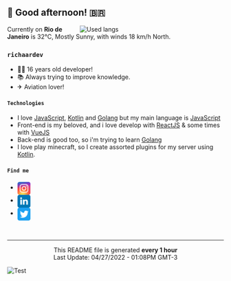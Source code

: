 <h2>🌇 Good afternoon! 🇧🇷</h2>

<img align="right" alt="Used langs" width="335" 
     src="https://github-readme-stats.vercel.app/api/top-langs/?username=richaardev&layout=compact&show_icons=true&theme=tokyonight&hide_border=true">

Currently on <strong>Rio de Janeiro</strong> is 32°C, Mostly Sunny, with winds 18 km/h North.

<h3><code>richaardev</code></h3>

-   👨‍💻 16 years old developer!
-   📚 Always trying to improve knowledge.
-   ✈ Aviation lover!

<div>
    <h4><code>Technologies</code></h4>
    <ul>
        <li>
            I love <a href="javascript.com">JavaScript</a>, <a href="kotlinlang.org">Kotlin</a> and <a href="go.dev">Golang</a>
            but my main language is <a href="javascript.com">JavaScript</a>
        </li>
        <li>
            Front-end is my beloved, and i love develop with <a href="https://reactjs.org/">ReactJS</a> & some times with <a href="https://vuejs.org">VueJS</a>
        </li>
        <li>
            Back-end is good too, so i'm trying to learn <a href="go.dev">Golang</a>
        </li>
        <li>
            I love play minecraft, so I create assorted plugins for my server using <a href="kotlinlang.org">Kotlin</a>.
        </li>
    </ul>
</div>
<div>
    <h4><code>Find me</code></h4>
    <ul>
        <li>
            <a href="https://instagram.com/richaardev">
                <img alt="Instagram" align="center" width="30"
                    src="https://raw.githubusercontent.com/edent/SuperTinyIcons/master/images/svg/instagram.svg">
            </a>
        </li>
        <li>
            <a href="https://instagram.com/richaardev">
                <img alt="Linkedin" align="center" width="30"
                    src="https://github.com/edent/SuperTinyIcons/raw/master/images/svg/linkedin.svg">
            </a>
        </li>
        <li>
            <a href="https://twitter.com/richaardev">
                <img alt="Twitter" align="center" width="30"
                    src="https://raw.githubusercontent.com/edent/SuperTinyIcons/master/images/svg/twitter.svg">
            </a>
        </li>
    </ul>
</div>
<br>
<hr>
<div align="center">
    This README file is generated <strong>every 1 hour</strong>
    <br>
    Last Update: 04/27/2022 - 01:08PM GMT-3
</div>

![Test](https://cdn.discordapp.com/attachments/965376991450767400/965418648464408586/layered-waves-haikei_1.svg)

<!-- Organization is important!! -->
